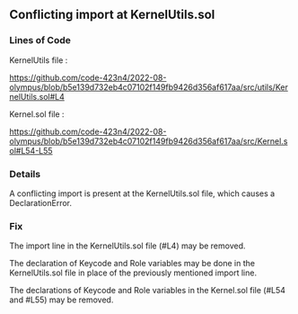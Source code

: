 ## Conflicting import at KernelUtils.sol 

### Lines of Code

KernelUtils file :

https://github.com/code-423n4/2022-08-olympus/blob/b5e139d732eb4c07102f149fb9426d356af617aa/src/utils/KernelUtils.sol#L4

Kernel.sol file :

https://github.com/code-423n4/2022-08-olympus/blob/b5e139d732eb4c07102f149fb9426d356af617aa/src/Kernel.sol#L54-L55



### Details

A conflicting import is present at the KernelUtils.sol file, which causes a DeclarationError.


### Fix

The import line in the KernelUtils.sol file (#L4) may be removed.

The declaration of Keycode and Role variables may be done in the KernelUtils.sol file in place of the previously mentioned import line.

The declarations of Keycode and Role variables in the Kernel.sol file (#L54 and #L55) may be removed.
